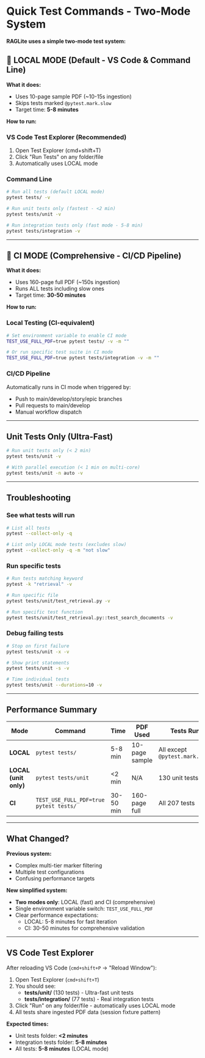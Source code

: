 # Quick Test Commands - Two-Mode System

**RAGLite uses a simple two-mode test system:**

## 🏃 LOCAL MODE (Default - VS Code & Command Line)

**What it does:**
- Uses 10-page sample PDF (~10-15s ingestion)
- Skips tests marked `@pytest.mark.slow`
- Target time: **5-8 minutes**

**How to run:**

### VS Code Test Explorer (Recommended)
1. Open Test Explorer (cmd+shift+T)
2. Click "Run Tests" on any folder/file
3. Automatically uses LOCAL mode

### Command Line
```bash
# Run all tests (default LOCAL mode)
pytest tests/ -v

# Run unit tests only (fastest - <2 min)
pytest tests/unit -v

# Run integration tests only (fast mode - 5-8 min)
pytest tests/integration -v
```

---

## 🔬 CI MODE (Comprehensive - CI/CD Pipeline)

**What it does:**
- Uses 160-page full PDF (~150s ingestion)
- Runs ALL tests including slow ones
- Target time: **30-50 minutes**

**How to run:**

### Local Testing (CI-equivalent)
```bash
# Set environment variable to enable CI mode
TEST_USE_FULL_PDF=true pytest tests/ -v -m ""

# Or run specific test suite in CI mode
TEST_USE_FULL_PDF=true pytest tests/integration -v -m ""
```

### CI/CD Pipeline
Automatically runs in CI mode when triggered by:
- Push to main/develop/story/epic branches
- Pull requests to main/develop
- Manual workflow dispatch

---

## Unit Tests Only (Ultra-Fast)

```bash
# Run unit tests only (< 2 min)
pytest tests/unit -v

# With parallel execution (< 1 min on multi-core)
pytest tests/unit -n auto -v
```

---

## Troubleshooting

### See what tests will run
```bash
# List all tests
pytest --collect-only -q

# List only LOCAL mode tests (excludes slow)
pytest --collect-only -q -m "not slow"
```

### Run specific tests
```bash
# Run tests matching keyword
pytest -k "retrieval" -v

# Run specific file
pytest tests/unit/test_retrieval.py -v

# Run specific test function
pytest tests/unit/test_retrieval.py::test_search_documents -v
```

### Debug failing tests
```bash
# Stop on first failure
pytest tests/unit -x -v

# Show print statements
pytest tests/unit -s -v

# Time individual tests
pytest tests/unit --durations=10 -v
```

---

## Performance Summary

| Mode | Command | Time | PDF Used | Tests Run |
|------|---------|------|----------|-----------|
| **LOCAL** | `pytest tests/` | 5-8 min | 10-page sample | All except `@pytest.mark.slow` |
| **LOCAL (unit only)** | `pytest tests/unit` | <2 min | N/A | 130 unit tests |
| **CI** | `TEST_USE_FULL_PDF=true pytest tests/` | 30-50 min | 160-page full | All 207 tests |

---

## What Changed?

**Previous system:**
- Complex multi-tier marker filtering
- Multiple test configurations
- Confusing performance targets

**New simplified system:**
- **Two modes only**: LOCAL (fast) and CI (comprehensive)
- Single environment variable switch: `TEST_USE_FULL_PDF`
- Clear performance expectations:
  - LOCAL: 5-8 minutes for fast iteration
  - CI: 30-50 minutes for comprehensive validation

---

## VS Code Test Explorer

After reloading VS Code (`cmd+shift+P` → "Reload Window"):

1. Open Test Explorer (`cmd+shift+T`)
2. You should see:
   - **tests/unit/** (130 tests) - Ultra-fast unit tests
   - **tests/integration/** (77 tests) - Real integration tests
3. Click "Run" on any folder/file - automatically uses LOCAL mode
4. All tests share ingested PDF data (session fixture pattern)

**Expected times:**
- Unit tests folder: **<2 minutes**
- Integration tests folder: **5-8 minutes**
- All tests: **5-8 minutes** (LOCAL mode)
